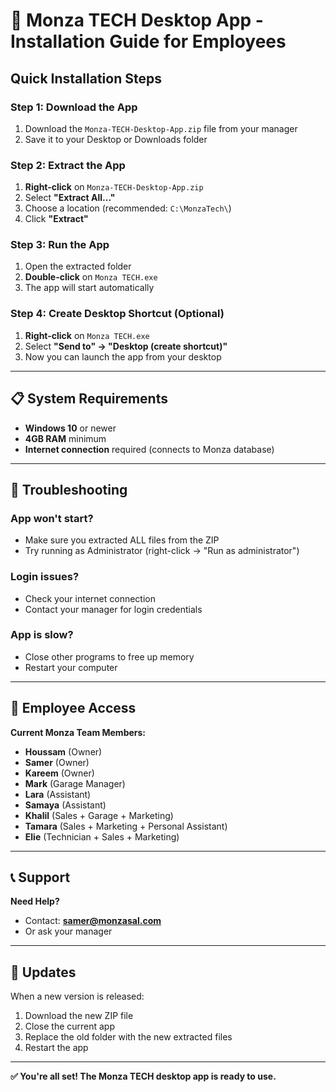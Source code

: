 # 🚗 Monza TECH Desktop App - Installation Guide for Employees

## Quick Installation Steps

### **Step 1: Download the App**
1. Download the `Monza-TECH-Desktop-App.zip` file from your manager
2. Save it to your Desktop or Downloads folder

### **Step 2: Extract the App**
1. **Right-click** on `Monza-TECH-Desktop-App.zip`
2. Select **"Extract All..."**
3. Choose a location (recommended: `C:\MonzaTech\`)
4. Click **"Extract"**

### **Step 3: Run the App**
1. Open the extracted folder
2. **Double-click** on `Monza TECH.exe`
3. The app will start automatically

### **Step 4: Create Desktop Shortcut (Optional)**
1. **Right-click** on `Monza TECH.exe`
2. Select **"Send to" → "Desktop (create shortcut)"**
3. Now you can launch the app from your desktop

---

## 📋 System Requirements
- **Windows 10** or newer
- **4GB RAM** minimum
- **Internet connection** required (connects to Monza database)

---

## 🔧 Troubleshooting

### **App won't start?**
- Make sure you extracted ALL files from the ZIP
- Try running as Administrator (right-click → "Run as administrator")

### **Login issues?**
- Check your internet connection
- Contact your manager for login credentials

### **App is slow?**
- Close other programs to free up memory
- Restart your computer

---

## 👥 Employee Access

**Current Monza Team Members:**
- **Houssam** (Owner)
- **Samer** (Owner) 
- **Kareem** (Owner)
- **Mark** (Garage Manager)
- **Lara** (Assistant)
- **Samaya** (Assistant)
- **Khalil** (Sales + Garage + Marketing)
- **Tamara** (Sales + Marketing + Personal Assistant)
- **Elie** (Technician + Sales + Marketing)

---

## 📞 Support

**Need Help?**
- Contact: **samer@monzasal.com**
- Or ask your manager

---

## 🔄 Updates

When a new version is released:
1. Download the new ZIP file
2. Close the current app
3. Replace the old folder with the new extracted files
4. Restart the app

---

**✅ You're all set! The Monza TECH desktop app is ready to use.**
